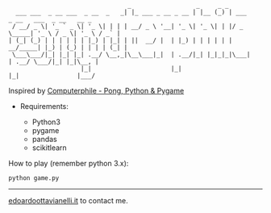 ```
                                 _                  _     _ _                                    
  ___ ___  _ __ ___  _ __  _   _| |_ ___ _ __ _ __ | |__ (_) | ___       _ __   ___  _ __   __ _ 
 / __/ _ \| '_ ` _ \| '_ \| | | | __/ _ \ '__| '_ \| '_ \| | |/ _ \_____| '_ \ / _ \| '_ \ / _` |
| (_| (_) | | | | | | |_) | |_| | ||  __/ |  | |_) | | | | | |  __/_____| |_) | (_) | | | | (_| |
 \___\___/|_| |_| |_| .__/ \__,_|\__\___|_|  | .__/|_| |_|_|_|\___|     | .__/ \___/|_| |_|\__, |
                    |_|                      |_|                        |_|                |___/ 

```

Inspired by [Computerphile - Pong, Python & Pygame](https://www.youtube.com/watch?v=JRLdbt7vK-E)

- Requirements:

    - Python3
    - pygame
    - pandas
    - scikitlearn
    
How to play (remember python 3.x): 
```console
python game.py
```

---------

[edoardoottavianelli.it](https://www.edoardoottavianelli.it/) to contact me.
